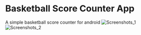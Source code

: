 # Basketball Score Counter App 
A simple basketball score counter for android 
![Screenshots_1](https://imgur.com/rSu841W7)
![Screenshots_2](https://imgur.com/lVabHB7)
